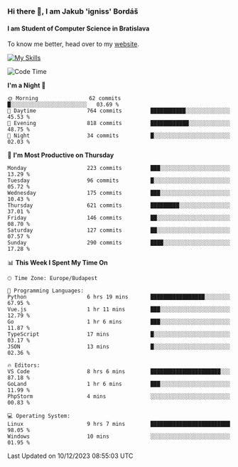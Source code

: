 ### Hi there 👋, I am Jakub 'igniss' Bordáš

#### I am Student of Computer Science in Bratislava
To know me better, head over to my [website](https://bordas.sk).

[![My Skills](https://skillicons.dev/icons?i=js,html,css,figma,svelte,java,kotlin,python,postgresql,typescript,nest,nodejs)](https://bordas.sk)


<!--START_SECTION:waka-->
![Code Time](http://img.shields.io/badge/Code%20Time-1%2C305%20hrs%202%20mins-blue)

**I'm a Night 🦉** 

```text
🌞 Morning                62 commits          █░░░░░░░░░░░░░░░░░░░░░░░░   03.69 % 
🌆 Daytime                764 commits         ███████████░░░░░░░░░░░░░░   45.53 % 
🌃 Evening                818 commits         ████████████░░░░░░░░░░░░░   48.75 % 
🌙 Night                  34 commits          █░░░░░░░░░░░░░░░░░░░░░░░░   02.03 % 
```
📅 **I'm Most Productive on Thursday** 

```text
Monday                   223 commits         ███░░░░░░░░░░░░░░░░░░░░░░   13.29 % 
Tuesday                  96 commits          █░░░░░░░░░░░░░░░░░░░░░░░░   05.72 % 
Wednesday                175 commits         ███░░░░░░░░░░░░░░░░░░░░░░   10.43 % 
Thursday                 621 commits         █████████░░░░░░░░░░░░░░░░   37.01 % 
Friday                   146 commits         ██░░░░░░░░░░░░░░░░░░░░░░░   08.70 % 
Saturday                 127 commits         ██░░░░░░░░░░░░░░░░░░░░░░░   07.57 % 
Sunday                   290 commits         ████░░░░░░░░░░░░░░░░░░░░░   17.28 % 
```


📊 **This Week I Spent My Time On** 

```text
🕑︎ Time Zone: Europe/Budapest

💬 Programming Languages: 
Python                   6 hrs 19 mins       █████████████████░░░░░░░░   67.95 % 
Vue.js                   1 hr 11 mins        ███░░░░░░░░░░░░░░░░░░░░░░   12.79 % 
Go                       1 hr 6 mins         ███░░░░░░░░░░░░░░░░░░░░░░   11.87 % 
TypeScript               17 mins             █░░░░░░░░░░░░░░░░░░░░░░░░   03.17 % 
JSON                     13 mins             █░░░░░░░░░░░░░░░░░░░░░░░░   02.36 % 

🔥 Editors: 
VS Code                  8 hrs 6 mins        ██████████████████████░░░   87.18 % 
GoLand                   1 hr 6 mins         ███░░░░░░░░░░░░░░░░░░░░░░   11.99 % 
PhpStorm                 4 mins              ░░░░░░░░░░░░░░░░░░░░░░░░░   00.83 % 

💻 Operating System: 
Linux                    9 hrs 7 mins        █████████████████████████   98.05 % 
Windows                  10 mins             ░░░░░░░░░░░░░░░░░░░░░░░░░   01.95 % 
```


 Last Updated on 10/12/2023 08:55:03 UTC
<!--END_SECTION:waka-->
